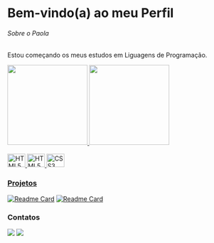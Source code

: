 # Bem-vindo(a) ao meu Perfil

###### Sobre o Paola
<p>Estou começando os meus estudos em Liguagens de Programação.</p>

<div>
  <a href="https://github.com/paolaagda">
  <img height="180em" src="https://github-readme-stats.vercel.app/api?username=paolaagda&show_icons=true&theme=gotham&include_all_comits=true&count_private=true"/>
  <img height="180em" src=https://github-readme-stats.vercel.app/api/top-langs/?username=paolaagda&layout=compact&langs_count=6&theme=rose_pine"/>
</div>
    
<div style="display: inline_block"><br>
  <img aling="center" alt="HTML5" height="30" width="40" src="https://cdn.jsdelivr.net/gh/devicons/devicon/icons/javascript/javascript-original.svg" />
  <img aling="center" alt="HTML5" height="30" width="40" src="https://cdn.jsdelivr.net/gh/devicons/devicon/icons/html5/html5-original-wordmark.svg"/>
  <img aling="center" alt="CSS3" height="30" width="40" src="https://cdn.jsdelivr.net/gh/devicons/devicon/icons/css3/css3-original-wordmark.svg"/>
</div>

### Projetos

[![Readme Card](https://github-readme-stats.vercel.app/api/pin/?username=paolaagda&repo=TikTok-Clone-Project&theme=dark)](https://github.com/anuraghazra/github-readme-stats)
[![Readme Card](https://github-readme-stats.vercel.app/api/pin/?username=paolaagda&repo=DevEmDobro-projeto-listagem-pokemon&theme=dark)](https://github.com/anuraghazra/github-readme-stats)

### Contatos
<div>
  <a href="https://instagram.com/paolaagda" target="_blank"><img src="https://img.shields.io/badge/-Instagram-%23E4405F?style=for-the-badge&logo=instagram&logoColor=white" target="_blank"></a>
  <a href="paolaagdars@gmail.com"><img src="https://img.shields.io/badge/-Gmail-%23333?style=for-the-badge&logo=gmail&logoColor=white" target="_blank"></a>
</div>
